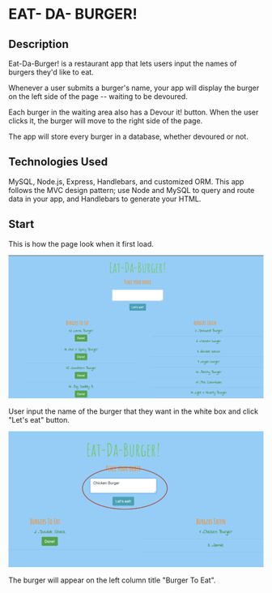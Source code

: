 # EAT- DA- BURGER!

## Description 
Eat-Da-Burger! is a restaurant app that lets users input the names of burgers they'd like to eat.

Whenever a user submits a burger's name, your app will display the burger on the left side of the page -- waiting to be devoured.

Each burger in the waiting area also has a Devour it! button. When the user clicks it, the burger will move to the right side of the page.

The app will store every burger in a database, whether devoured or not.

## Technologies Used 
MySQL, Node.js, Express, Handlebars, and customized ORM.
This app follows the MVC design pattern; use Node and MySQL to query and route data in your app, and Handlebars to generate your HTML.

## Start 
This is how the page look when it first load. 

<img src="public/assets/demo/burgerApp.png">

User input the name of the burger that they want in the white box and click "Let's eat" button. 

<img src="public/assets/demo/BurgerOrder.png">

The burger will appear on the left column title "Burger To Eat".


